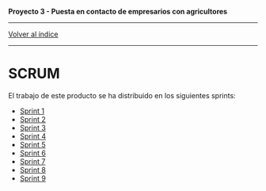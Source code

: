 __Proyecto 3 - Puesta en contacto de empresarios con agricultores__

---

[Volver al índice](../../README.md)

---

# SCRUM

El trabajo de este producto se ha distribuido en los siguientes sprints:

* [Sprint 1](sprint1.md)
* [Sprint 2](sprint2.md)
* [Sprint 3](sprint3.md)
* [Sprint 4](sprint4.md)
* [Sprint 5](sprint5.md)
* [Sprint 6](sprint6.md)
* [Sprint 7](sprint7.md)
* [Sprint 8](sprint8.md)
* [Sprint 9](sprint9.md)
